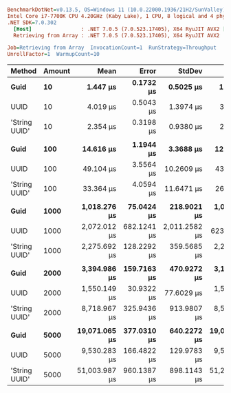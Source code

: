 ``` ini

BenchmarkDotNet=v0.13.5, OS=Windows 11 (10.0.22000.1936/21H2/SunValley)
Intel Core i7-7700K CPU 4.20GHz (Kaby Lake), 1 CPU, 8 logical and 4 physical cores
.NET SDK=7.0.302
  [Host]                : .NET 7.0.5 (7.0.523.17405), X64 RyuJIT AVX2 [AttachedDebugger]
  Retrieving from Array : .NET 7.0.5 (7.0.523.17405), X64 RyuJIT AVX2

Job=Retrieving from Array  InvocationCount=1  RunStrategy=Throughput  
UnrollFactor=1  WarmupCount=10  

```
|        Method | Amount |          Mean |       Error |        StdDev |        Median | Ratio | RatioSD |
|-------------- |------- |--------------:|------------:|--------------:|--------------:|------:|--------:|
|          **Guid** |     **10** |      **1.447 μs** |   **0.1732 μs** |     **0.5025 μs** |      **1.500 μs** |  **0.73** |    **0.40** |
|          UUID |     10 |      4.019 μs |   0.5043 μs |     1.3974 μs |      3.700 μs |  1.92 |    0.96 |
| &#39;String UUID&#39; |     10 |      2.354 μs |   0.3198 μs |     0.9380 μs |      2.100 μs |  1.00 |    0.00 |
|               |        |               |             |               |               |       |         |
|          **Guid** |    **100** |     **14.616 μs** |   **1.1944 μs** |     **3.3688 μs** |     **12.700 μs** |  **0.49** |    **0.16** |
|          UUID |    100 |     49.104 μs |   3.5564 μs |    10.2609 μs |     43.950 μs |  1.61 |    0.52 |
| &#39;String UUID&#39; |    100 |     33.364 μs |   4.0594 μs |    11.6471 μs |     26.750 μs |  1.00 |    0.00 |
|               |        |               |             |               |               |       |         |
|          **Guid** |   **1000** |  **1,018.276 μs** |  **75.0424 μs** |   **218.9021 μs** |  **1,007.500 μs** |  **0.46** |    **0.11** |
|          UUID |   1000 |  2,072.012 μs | 682.1241 μs | 2,011.2582 μs |    623.300 μs |  0.92 |    0.82 |
| &#39;String UUID&#39; |   1000 |  2,275.692 μs | 128.2292 μs |   359.5685 μs |  2,224.300 μs |  1.00 |    0.00 |
|               |        |               |             |               |               |       |         |
|          **Guid** |   **2000** |  **3,394.986 μs** | **159.7163 μs** |   **470.9272 μs** |  **3,180.400 μs** |  **0.39** |    **0.06** |
|          UUID |   2000 |  1,550.149 μs |  30.9322 μs |    77.6029 μs |  1,545.400 μs |  0.18 |    0.02 |
| &#39;String UUID&#39; |   2000 |  8,718.967 μs | 325.9436 μs |   913.9807 μs |  8,513.700 μs |  1.00 |    0.00 |
|               |        |               |             |               |               |       |         |
|          **Guid** |   **5000** | **19,071.065 μs** | **377.0310 μs** |   **640.2272 μs** | **19,010.000 μs** |  **0.38** |    **0.01** |
|          UUID |   5000 |  9,530.283 μs | 166.4822 μs |   129.9783 μs |  9,517.950 μs |  0.19 |    0.00 |
| &#39;String UUID&#39; |   5000 | 51,003.987 μs | 960.1387 μs |   898.1143 μs | 51,241.500 μs |  1.00 |    0.00 |
